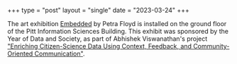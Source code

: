 +++
type = "post"
layout = "single"
date = "2023-03-24"
+++

The art exhibition [Embedded](https://pittsensing.herokuapp.com/embedded) by
Petra Floyd is installed on the ground floor of the Pitt Information Sciences
Building. This exhibit was sponsored by the Year of Data and Society, as part of Abhishek Viswanathan's project ["Enriching Citizen-Science Data Using Context, Feedback, and
Community-Oriented
Communication"](/funding/yods_data_storytelling).
